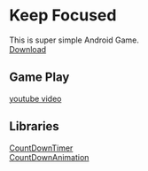 Keep Focused
=======

This is super simple Android Game.
<br />
[Download](https://play.google.com/store/apps/details?id=com.andreapivetta.keepfocused)


Game Play
--------------

[youtube video](https://www.youtube.com/watch?v=xJD0QaZgORs)


Libraries
--------------
[CountDownTimer](https://gist.github.com/Gautier/737759)
<br />
[CountDownAnimation](https://github.com/IvanRF/CountDownAnimation)
